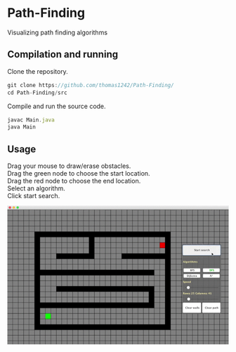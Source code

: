 # Path-Finding
<!--A tool for visualizing path finding algorithms-->
Visualizing path finding algorithms

## Compilation and running

Clone the repository. 

```javascript
git clone https://github.com/thomas1242/Path-Finding/
cd Path-Finding/src 
```

Compile and run the source code.

```javascript
javac Main.java 
java Main 
```

## Usage

Drag your mouse to draw/erase obstacles. <br>
Drag the green node to choose the start location. <br>
Drag the red node to choose the end location.  <br>
Select an algorithm. <br>
Click start search. <br>


![DFS and BFS](/images/DFSvsBFS.gif)




